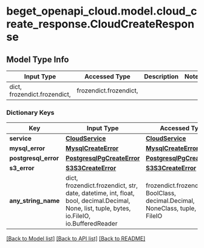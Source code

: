 # beget_openapi_cloud.model.cloud_create_response.CloudCreateResponse

## Model Type Info
Input Type | Accessed Type | Description | Notes
------------ | ------------- | ------------- | -------------
dict, frozendict.frozendict,  | frozendict.frozendict,  |  | 

### Dictionary Keys
Key | Input Type | Accessed Type | Description | Notes
------------ | ------------- | ------------- | ------------- | -------------
**service** | [**CloudService**](CloudService.md) | [**CloudService**](CloudService.md) |  | [optional] 
**mysql_error** | [**MysqlCreateError**](MysqlCreateError.md) | [**MysqlCreateError**](MysqlCreateError.md) |  | [optional] 
**postgresql_error** | [**PostgresqlPgCreateError**](PostgresqlPgCreateError.md) | [**PostgresqlPgCreateError**](PostgresqlPgCreateError.md) |  | [optional] 
**s3_error** | [**S3S3CreateError**](S3S3CreateError.md) | [**S3S3CreateError**](S3S3CreateError.md) |  | [optional] 
**any_string_name** | dict, frozendict.frozendict, str, date, datetime, int, float, bool, decimal.Decimal, None, list, tuple, bytes, io.FileIO, io.BufferedReader | frozendict.frozendict, str, BoolClass, decimal.Decimal, NoneClass, tuple, bytes, FileIO | any string name can be used but the value must be the correct type | [optional]

[[Back to Model list]](../../README.md#documentation-for-models) [[Back to API list]](../../README.md#documentation-for-api-endpoints) [[Back to README]](../../README.md)

